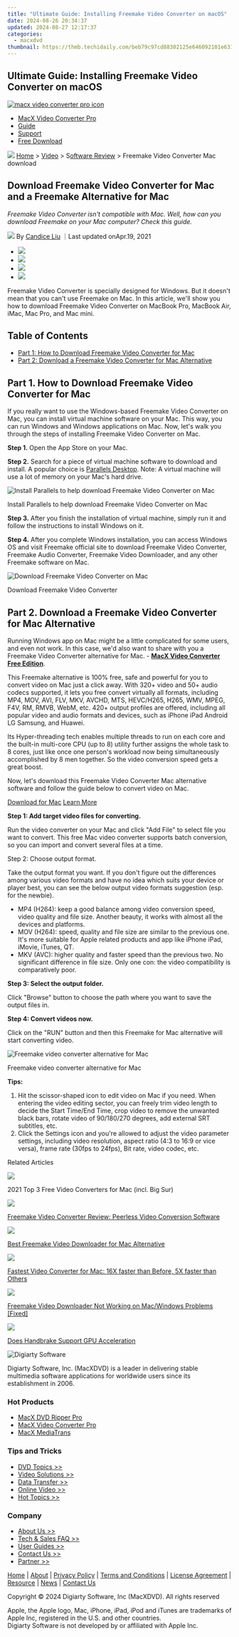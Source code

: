 ```yaml
---
title: "Ultimate Guide: Installing Freemake Video Converter on macOS"
date: 2024-08-26 20:34:37
updated: 2024-08-27 12:17:37
categories:
  - macxdvd
thumbnail: https://thmb.techidaily.com/beb79c97cd88302125e646092101e6316bc065b6e8c0e4d468eed617783ebeeb.jpg
---
```


## Ultimate Guide: Installing Freemake Video Converter on macOS

[![macx video converter pro icon](https://www.macxdvd.com/mac-dvd-video-converter-how-to/../image-style/new-seo/icon11.png)](https://tools.techidaily.com/macxdvd/products/)

* [MacX Video Converter Pro](https://tools.techidaily.com/macxdvd/products/)
* [Guide](https://tools.techidaily.com/macxdvd/products/)
* [Support](https://tools.techidaily.com/macxdvd/products/)
* [Free Download](https://tools.techidaily.com/macxdvd/products/)



![](https://www.macxdvd.com/mac-dvd-video-converter-how-to/../image-style/new-seo/icon7.png) [Home](https://tools.techidaily.com/macxdvd/products/) \> [Video](https://tools.techidaily.com/macxdvd/products/) \> S[oftware Review](https://tools.techidaily.com/macxdvd/products/) \> Freemake Video Converter Mac download 

## Download Freemake Video Converter for Mac and a Freemake Alternative for Mac



_Freemake Video Converter isn't compatible with Mac. Well, how can you download Freemake on your Mac computer? Check this guide._

![](https://www.macxdvd.com/mac-dvd-video-converter-how-to/../image-style/new-seo/icon6.png) By [Candice Liu](https://tools.techidaily.com/macxdvd/products/) ｜Last updated onApr.19, 2021 

* [![](https://www.macxdvd.com/mac-dvd-video-converter-how-to/../image-style/new-seo/share-fa.jpg)](https://www.facebook.com/sharer/sharer.php?u=https://www.macxdvd.com/mac-dvd-video-converter-how-to/download-freemake-video-converter-for-mac.htm)
* [![](https://www.macxdvd.com/mac-dvd-video-converter-how-to/../image-style/new-seo/share-tw.jpg)](https://twitter.com/intent/tweet?url=https://www.macxdvd.com/mac-dvd-video-converter-how-to/download-freemake-video-converter-for-mac.htm)
* [![](https://www.macxdvd.com/mac-dvd-video-converter-how-to/../image-style/new-seo/share-email.jpg)](https://www.macxdvd.com/mac-dvd-video-converter-how-to/mailto:info@example.com?&subject=&body=https://www.macxdvd.com/mac-dvd-video-converter-how-to/download-freemake-video-converter-for-mac.htm)
* [![](https://www.macxdvd.com/mac-dvd-video-converter-how-to/../image-style/new-seo/share-in.jpg)](https://www.linkedin.com/shareArticle?mini=true&url=https://www.macxdvd.com/mac-dvd-video-converter-how-to/download-freemake-video-converter-for-mac.htm&title=&summary=https://www.macxdvd.com/mac-dvd-video-converter-how-to/download-freemake-video-converter-for-mac.htm&source=)

Freemake Video Converter is specially designed for Windows. But it doesn't mean that you can't use Freemake on Mac. In this article, we'll show you how to download Freemake Video Converter on MacBook Pro, MacBook Air, iMac, Mac Pro, and Mac mini. 

## Table of Contents

* [Part 1: How to Download Freemake Video Converter for Mac](https://tools.techidaily.com/macxdvd/products/)
* [Part 2: Download a Freemake Video Converter for Mac Alternative](https://tools.techidaily.com/macxdvd/products/)

## Part 1\. How to Download Freemake Video Converter for Mac

If you really want to use the Windows-based Freemake Video Converter on Mac, you can install virtual machine software on your Mac. This way, you can run Windows and Windows applications on Mac. Now, let's walk you through the steps of installing Freemake Video Converter on Mac.

**Step 1.** Open the App Store on your Mac.

**Step 2.** Search for a piece of virtual machine software to download and install. A popular choice is [Parallels Desktop](https://apps.apple.com/us/app/parallels-desktop/id1085114709?mt=12). Note: A virtual machine will use a lot of memory on your Mac's hard drive.

![Install Parallels to help download Freemake Video Converter on Mac](https://www.macxdvd.com/mac-dvd-video-converter-how-to/article-image/parallels-desktop.jpg) 

Install Parallels to help download Freemake Video Converter on Mac

**Step 3.** After you finish the installation of virtual machine, simply run it and follow the instructions to install Windows on it. 

**Step 4.** After you complete Windows installation, you can access Windows OS and visit Freemake official site to download Freemake Video Converter, Freemake Audio Converter, Freemake Video Downloader, and any other Freemake software on Mac.

![Download Freemake Video Converter on Mac](https://www.macxdvd.com/mac-dvd-video-converter-how-to/article-image/download-freemake-video-converter.png) 

Download Freemake Video Converter

## Part 2\. Download a Freemake Video Converter for Mac Alternative

Running Windows app on Mac might be a little complicated for some users, and even not work. In this case, we'd also want to share with you a Freemake Video Converter alternative for Mac. - [**MacX Video Converter Free Edition**](https://tools.techidaily.com/macxdvd/products/).

 This Freemake alternative is 100% free, safe and powerful for you to convert video on Mac just a click away. With 320+ video and 50+ audio codecs supported, it lets you free convert virtually all formats, including MP4, MOV, AVI, FLV, MKV, AVCHD, MTS, HEVC/H265, H265, WMV, MPEG, F4V, RM, RMVB, WebM, etc. 420+ output profiles are offered, including all popular video and audio formats and devices, such as iPhone iPad Android LG Samsung, and Huawei.

Its Hyper-threading tech enables multiple threads to run on each core and the built-in multi-core CPU (up to 8) utility further assigns the whole task to 8 cores, just like once one person's workload now being simultaneously accomplished by 8 men together. So the video conversion speed gets a great boost. 

Now, let's download this Freemake Video Converter Mac alternative software and follow the guide below to convert video on Mac.

[Download for Mac](https://tools.techidaily.com/macxdvd/products/) [Learn More](https://tools.techidaily.com/macxdvd/products/) 

**Step 1: Add target video files for converting.**

Run the video converter on your Mac and click "Add File" to select file you want to convert. This free Mac video converter supports batch conversion, so you can import and convert several files at a time.

Step 2: Choose output format.

Take the output format you want. If you don't figure out the differences among various video formats and have no idea which suits your device or player best, you can see the below output video formats suggestion (esp. for the newbie).

* MP4 (H264): keep a good balance among video conversion speed, video quality and file size. Another beauty, it works with almost all the devices and platforms.
* MOV (H264): speed, quality and file size are similar to the previous one. It's more suitable for Apple related products and app like iPhone iPad, iMovie, iTunes, QT.
* MKV (AVC): higher quality and faster speed than the previous two. No significant difference in file size. Only one con: the video compatibility is comparatively poor.

**Step 3: Select the output folder.**

Click "Browse" button to choose the path where you want to save the output files in.

**Step 4: Convert videos now.**

Click on the "RUN" button and then this Freemake for Mac alternative will start converting video.

![Freemake video converter alternative for Mac](https://www.macxdvd.com/mac-dvd-video-converter-how-to/article-image/ll-mvcf-101002.jpg) 

Freemake video converter alternative for Mac

**Tips:**

1. Hit the scissor-shaped icon to edit video on Mac if you need. When entering the video editing sector, you can freely trim video length to decide the Start Time/End Time, crop video to remove the unwanted black bars, rotate video of 90/180/270 degrees, add external SRT subtitles, etc.
2. Click the Settings icon and you're allowed to adjust the video parameter settings, including video resolution, aspect ratio (4:3 to 16:9 or vice versa), frame rate (30fps to 24fps), Bit rate, video codec, etc.



Related Articles

![](https://www.macxdvd.com/mac-dvd-video-converter-how-to/../image-style/new-seo/pic7.jpg)

 2021 Top 3 Free Video Converters for Mac (incl. Big Sur) 

![](https://www.macxdvd.com/mac-dvd-video-converter-how-to/../image-style/new-seo/pic6.jpg)

[Freemake Video Converter Review: Peerless Video Conversion Software](https://tools.techidaily.com/macxdvd/products/) 

![](https://www.macxdvd.com/mac-dvd-video-converter-how-to/../image-style/new-seo/pic5.jpg)

[Best Freemake Video Downloader for Mac Alternative](https://tools.techidaily.com/macxdvd/products/) 

![](https://www.macxdvd.com/mac-dvd-video-converter-how-to/../image-style/new-seo/pic4.jpg)

[Fastest Video Converter for Mac: 16X faster than Before, 5X faster than Others](https://tools.techidaily.com/macxdvd/products/) 

![](https://www.macxdvd.com/mac-dvd-video-converter-how-to/../image-style/new-seo/pic3.jpg)

[Freemake Video Downloader Not Working on Mac/Windows Problems \[Fixed\]](https://tools.techidaily.com/macxdvd/products/) 

![](https://www.macxdvd.com/mac-dvd-video-converter-how-to/../image-style/new-seo/pic2.jpg)

[Does Handbrake Support GPU Acceleration](https://tools.techidaily.com/macxdvd/products/) 



![Digiarty Software](https://www.macxdvd.com/mac-dvd-video-converter-how-to/../icon/logo.png) 

Digiarty Software, Inc. (MacXDVD) is a leader in delivering stable multimedia software applications for worldwide users since its establishment in 2006.

### Hot Products

* [MacX DVD Ripper Pro](https://tools.techidaily.com/macxdvd/products/)
* [MacX Video Converter Pro](https://tools.techidaily.com/macxdvd/products/)
* [MacX MediaTrans](https://tools.techidaily.com/macxdvd/products/)

### Tips and Tricks

* [DVD Topics >>](https://tools.techidaily.com/macxdvd/products/)
* [Video Solutions >>](https://tools.techidaily.com/macxdvd/products/)
* [Data Transfer >>](https://tools.techidaily.com/macxdvd/products/)
* [Online Video >>](https://tools.techidaily.com/macxdvd/products/)
* [Hot Topics >>](https://tools.techidaily.com/macxdvd/products/)

### Company

* [About Us >>](https://tools.techidaily.com/macxdvd/products/)
* [Tech & Sales FAQ >>](https://tools.techidaily.com/macxdvd/products/)
* [User Guides >>](https://tools.techidaily.com/macxdvd/products/)
* [Contact Us >>](https://tools.techidaily.com/macxdvd/products/)
* [Partner >>](https://tools.techidaily.com/macxdvd/products/)



[Home](https://tools.techidaily.com/macxdvd/products/) | [About](https://tools.techidaily.com/macxdvd/products/) | [Privacy Policy](https://tools.techidaily.com/macxdvd/products/) | [Terms and Conditions](https://tools.techidaily.com/macxdvd/products/) | [License Agreement](https://tools.techidaily.com/macxdvd/products/) | [Resource](https://tools.techidaily.com/macxdvd/products/) | [News](https://tools.techidaily.com/macxdvd/products/) | [Contact Us](https://tools.techidaily.com/macxdvd/products/)

Copyright © 2024 Digiarty Software, Inc (MacXDVD). All rights reserved

Apple, the Apple logo, Mac, iPhone, iPad, iPod and iTunes are trademarks of Apple Inc, registered in the U.S. and other countries.  
 Digiarty Software is not developed by or affiliated with Apple Inc.

<ins class="adsbygoogle"
     style="display:block"
     data-ad-format="autorelaxed"
     data-ad-client="ca-pub-7571918770474297"
     data-ad-slot="1223367746"></ins>



<ins class="adsbygoogle"
     style="display:block"
     data-ad-client="ca-pub-7571918770474297"
     data-ad-slot="8358498916"
     data-ad-format="auto"
     data-full-width-responsive="true"></ins>
